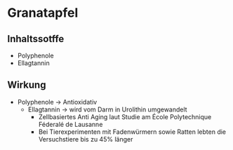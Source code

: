 # Granatapfel

## Inhaltssotffe
- Polyphenole
- Ellagtannin

## Wirkung
- Polyphenole -> Antioxidativ
	- Ellagtannin -> wird vom Darm in Urolithin umgewandelt
		- Zellbasiertes Anti Aging laut Studie am École Polytechnique Féderalé de Lausanne
		- Bei Tierexperimenten mit Fadenwürmern sowie Ratten lebten die Versuchstiere bis zu 45% länger
